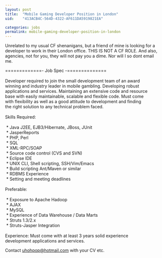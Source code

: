 ```yaml
---
layout: post
title:  "Mobile Gaming Developer Position in London"
uid:	"413ACB4C-564D-4322-AF611DA5919821EA"

categories: jobs
permalink: mobile-gaming-developer-position-in-london
---
```

<p>Unrelated to my usual CF shenanigans, but a friend of mine is looking for a developer to work in their London office. THIS IS NOT A CF ROLE. And also, agencies, not for you, they will not pay you a dime. Nor will I so dont email me.</p>
<p>=============- Job Spec -==============<br /><br />Developer required to join the small development team of an award<br />winning and industry leader in mobile gambling. Developing robust<br />applications and services. Maintaining an extensive code and resource<br />base with easily maintainable, scalable and flexible code. Must come<br />with flexibility as well as a good attitude to development and finding<br />the right solution to any technical problem faced.<br /><br />Skills Required:<br /><br /> * Java J2EE, EJB3/Hibernate, JBoss, JUnit<br /> * JasperReports<br /> * PHP, Perl<br /> * SQL<br /> * XML-RPC/SOAP<br /> * Source code control (CVS and SVN)<br /> * Eclipse IDE<br /> * UNIX CLI, Shell scripting, SSH/Vim/Emacs<br /> * Build scripting Ant/Maven or similar<br /> * RDBMS Experience<br /> * Setting and meeting deadlines<br /><br />Preferable:<br /><br /> * Exposure to Apache Hadoop<br /> * AJAX<br /> * MySQL<br /> * Experience of Data Warehouse / Data Marts<br /> * Struts 1.3/2.x<br /> * Struts-Jasper Integration<br /><br />Experience: Must come with at least 3 years solid experience<br />development applications and services.</p>
<p>Contact <a href="mailto:uhohpop@hotmail.com">uhohpop@hotmail.com</a> with your CV etc.</p>